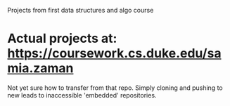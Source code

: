 Projects from first data structures and algo course

# Actual projects at: https://coursework.cs.duke.edu/samia.zaman

Not yet sure how to transfer from that repo. Simply cloning and pushing to new leads to inaccessible 'embedded' repositories.
